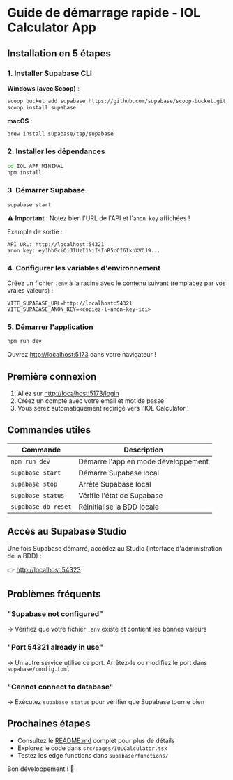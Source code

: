 # Guide de démarrage rapide - IOL Calculator App

## Installation en 5 étapes

### 1. Installer Supabase CLI

**Windows (avec Scoop)** :
```bash
scoop bucket add supabase https://github.com/supabase/scoop-bucket.git
scoop install supabase
```

**macOS** :
```bash
brew install supabase/tap/supabase
```

### 2. Installer les dépendances

```bash
cd IOL_APP_MINIMAL
npm install
```

### 3. Démarrer Supabase

```bash
supabase start
```

**⚠️ Important** : Notez bien l'URL de l'API et l'`anon key` affichées !

Exemple de sortie :
```
API URL: http://localhost:54321
anon key: eyJhbGciOiJIUzI1NiIsInR5cCI6IkpXVCJ9...
```

### 4. Configurer les variables d'environnement

Créez un fichier `.env` à la racine avec le contenu suivant (remplacez par vos vraies valeurs) :

```
VITE_SUPABASE_URL=http://localhost:54321
VITE_SUPABASE_ANON_KEY=<copiez-l-anon-key-ici>
```

### 5. Démarrer l'application

```bash
npm run dev
```

Ouvrez [http://localhost:5173](http://localhost:5173) dans votre navigateur !

## Première connexion

1. Allez sur [http://localhost:5173/login](http://localhost:5173/login)
2. Créez un compte avec votre email et mot de passe
3. Vous serez automatiquement redirigé vers l'IOL Calculator !

## Commandes utiles

| Commande | Description |
|----------|-------------|
| `npm run dev` | Démarre l'app en mode développement |
| `supabase start` | Démarre Supabase local |
| `supabase stop` | Arrête Supabase local |
| `supabase status` | Vérifie l'état de Supabase |
| `supabase db reset` | Réinitialise la BDD locale |

## Accès au Supabase Studio

Une fois Supabase démarré, accédez au Studio (interface d'administration de la BDD) :

👉 [http://localhost:54323](http://localhost:54323)

## Problèmes fréquents

### "Supabase not configured"
→ Vérifiez que votre fichier `.env` existe et contient les bonnes valeurs

### "Port 54321 already in use"
→ Un autre service utilise ce port. Arrêtez-le ou modifiez le port dans `supabase/config.toml`

### "Cannot connect to database"
→ Exécutez `supabase status` pour vérifier que Supabase tourne bien

## Prochaines étapes

- Consultez le [README.md](README.md) complet pour plus de détails
- Explorez le code dans `src/pages/IOLCalculator.tsx`
- Testez les edge functions dans `supabase/functions/`

Bon développement ! 🚀
